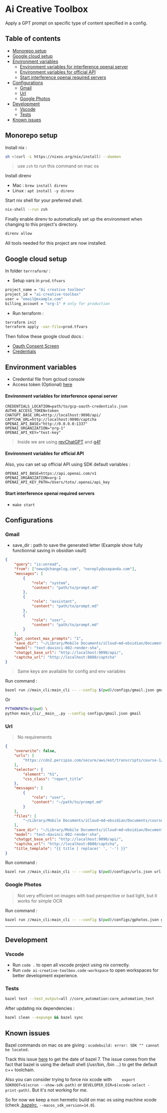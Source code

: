 # Ai Creative Toolbox

Apply a GPT prompt on specific type of content specified in a config.

## Table of contents

  * [Monorepo setup](#monorepo-setup)
  * [Google cloud setup](#google-cloud-setup)
  * [Environment variables](#environment-variables)
      - [Environment variables for interference openai server](#environment-variables-for-interference-openai-server)
      - [Environment variables for official API](#environment-variables-for-official-api)
      - [Start interference openai required servers](#start-interference-openai-required-servers)
  * [Configurations](#configurations)
    + [Gmail](#gmail)
    + [Url](#url)
    + [Google Photos](#google-photos)
  * [Development](#development)
    + [Vscode](#vscode)
    + [Tests](#tests)
  * [Known issues](#known-issues)

## Monorepo setup

Install nix :

```bash
sh <(curl -L https://nixos.org/nix/install) --daemon
```

> use `zsh` to run this command on mac os

Install direnv

-   Mac : `brew install direnv`
-   Linux : `apt install -y direnv`

Start nix shell for your preferred shell.

```bash
nix-shell --run zsh
```

Finally enable direnv to automatically set up the environment when changing to this project's directory.

```bash
direnv allow
```

All tools needed for this project are now installed.

## Google cloud setup

In folder `terrraform/` :

-   Setup vars in `prod.tfvars`

```bash
project_name = "Ai creative toolbox"
project_id = "ai-creative-toolbox"
user = "email@example.com"
billing_account = "org-1" # only for production

```

-   Run terraform :

```bash
terraform init
terraform apply -var-file=prod.tfvars
```

Then follow these google cloud docs :

-   [Oauth Consent Screen](https://developers.google.com/gmail/api/quickstart/python#configure_the_oauth_consent_screen)
-   [Credentials](https://developers.google.com/gmail/api/quickstart/python#authorize_credentials_for_a_desktop_application)

## Environment variables

-   Credential file from gcloud console
-   Access token (Optional) [here](https://chat.openai.com/api/auth/session)

#### Environment variables for interference openai server

```dotenv
CREDENTIALS_LOCATION=path/to/gcp-oauth-credentials.json
AUTH0_ACCESS_TOKEN=token
CHATGPT_BASE_URL=http://localhost:9090/api/
CAPTCHA_URL=http://localhost:9090/captcha
OPENAI_API_BASE="http://0.0.0.0:1337"
OPENAI_ORGANIZATION="org-1"
OPENAI_API_KEY="test-key"
```

> Inside we are using [revChatGPT](https://github.com/acheong08/ChatGPT) and [g4f](https://github.com/xtekky/gpt4free)

#### Environment variables for official API

Also, you can set up official API using SDK default variables :

```dotenv
OPENAI_API_BASE=https://api.openai.com/v1
OPENAI_ORGANIZATION=org-1
OPENAI_API_KEY_PATH=/Users/toto/.openai/api_key
```

#### Start interference openai required servers

-   `make start`

## Configurations

### Gmail

-   save_dir : path to save the generated letter (Example show fully functionnal saving in obsidian vault)

```json
{
    "query": "is:unread",
    "from": ["news@changelog.com", "noreply@usepanda.com"],
    "messages": [
        {
            "role": "system",
            "content": "path/to/prompt.md"
        },
        {
            "role": "assistant",
            "content": "path/to/prompt.md"
        },
        {
            "role": "user",
            "content": "path/to/prompt.md"
        }
    ],
    "gpt_context_max_prompts": "1",
    "save_dir": "~/Library/Mobile Documents/iCloud~md~obsidian/Documents/notes/News",
    "model": "text-davinci-002-render-sha",
    "chatgpt_base_url": "http://localhost:9090/api/",
    "captcha_url": "http://localhost:8080/captcha"
}
```

> Same keys are available for config and env variables

Run command :

```bash
bazel run //main_cli:main_cli -- --config $(pwd)/configs/gmail.json gmail
```

Or

```bash
PYTHONPATH=$(pwd) \
python main_cli/__main__.py --config configs/gmail.json gmail
```

### Url

> No requirements

```json
{
    "overwrite": false,
    "urls": [
        "https://cdn2.percipio.com/secure/aws/eot/transcripts/course-1/cloudtrain.html"
    ],
    "selector": {
        "element": "h1",
        "css_class": "report_title"
    },
    "messages": [
        {
            "role": "user",
            "content": "~/path/to/prompt.md"
        }
    ],
    "files": [
        "~/Library/Mobile Documents/iCloud~md~obsidian/Documents/courses/ML/"
    ],
    "save_dir": "~/Library/Mobile Documents/iCloud~md~obsidian/Documents/courses/ML",
    "model": "text-davinci-002-render-sha",
    "chatgpt_base_url": "http://localhost:9090/api/",
    "captcha_url": "http://localhost:8080/captcha",
    "title_template": "{{ title | replace(' ', '-') }}"
}
```

Run command :

```bash
bazel run //main_cli:main_cli -- --config $(pwd)/configs/urls.json url
```

### Google Photos

> Not very efficient on images with bad perspective or bad light, but it works for simple OCR

Run command :

```bash
bazel run //main_cli:main_cli -- --config $(pwd)/configs/gphotos.json gphotos
```

---

## Development

### Vscode

- Run `code .` to open all vscode project using nix correctly.
- Run `code ai-creative-toolbox.code-workspace` to open workspaces for better development experience.


### Tests

```bash
bazel test --test_output=all //core_automation:core_automation_test
```

After updating nix dependencies :

```bash
bazel clean --expunge && bazel sync
```

## Known issues

Bazel commands on mac os are giving : `xcodebuild: error: SDK "" cannot be located.`

Track this issue [here](https://github.com/bazelbuild/bazel/issues/12049) to get the date of bazel 7. The issue comes from the fact that bazel is using the default shell (/usr/bin, /bin ...) to get the default c++ toolchain.

Also you can consider trying to force nix xcode with `    export SDKROOT=$(xcrun --show-sdk-path)` or `DEVELOPER_DIR=$(xcode-select -print-path)`. But it's not working for me.

So for now we keep a non hermetic build on mac os using machine xcode (check [.bazelrc](.bazelrc), `--macos_sdk_version=14.0`).
